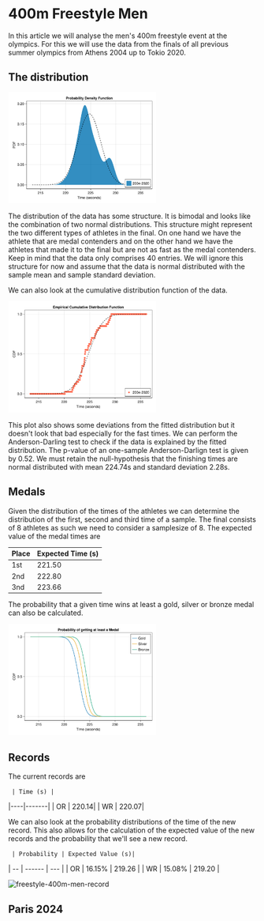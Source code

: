 # 400m Freestyle Men

In this article we will analyse the men's 400m freestyle event at the olympics. For this we will use the data from the finals of all previous summer olympics from Athens 2004 up to Tokio 2020. 

## The distribution

<p><img alt="freestyle-400m-men-pdf" src="../images/freestyle/freestyle-400m-men-distributionpdf.svg" style="float:center; width:300px" /></p>

The distribution of the data has some structure. It is bimodal and looks like the combination of two normal distributions. This structure might represent the two different types of athletes in the final. On one hand we have the athlete that are medal contenders and on the other hand we have the athletes that made it to the final but are not as fast as the medal contenders. Keep in mind that the data only comprises 40 entries. We will ignore this structure for now and assume that the data is normal distributed with the sample mean and sample standard deviation.

We can also look at the cumulative distribution function of the data.
<p><img alt="freestyle-400m-men-cdf" src="../images/freestyle/freestyle-400m-men-distributioncdf.svg" style="float:center; width:300px" /></p>
This plot also shows some deviations from the fitted distribution but it doesn't look that bad especially for the fast times. We can perform the Anderson-Darling test to check if the data is explained by the fitted distribution. The p-value of an one-sample Anderson-Darlign test is given by 0.52. We must retain the null-hypothesis that the finishing times are normal distributed with mean 224.74s and standard deviation 2.28s.

## Medals
Given the distribution of the times of the athletes we can determine the distribution of the first, second and third time of a sample. The final consists of 8 athletes as such we need to consider a samplesize of 8. The expected value of the medal times are

| Place | Expected Time (s) |
| ----- | ------------- |
| 1st | 221.50 |
| 2nd | 222.80 |
| 3nd | 223.66 |

The probability that a given time wins at least a gold, silver or bronze medal can also be calculated.
<p><img alt="freestyle-400m-men-medal" src="../images/freestyle/freestyle-400m-men-medal.svg" style="float:center; width:300px" /></p>

## Records
The current records are

     | Time (s) |
|----|-------|
| OR | 220.14|
| WR | 220.07|

We can also look at the probability distributions of the time of the new record. This also allows for the calculation of the expected value of the new records and the probability that we'll see a new record.

     | Probability | Expected Value (s)|
| -- | ------ | --- |
| OR | 16.15% | 219.26 |
| WR | 15.08% | 219.20 |

<p><img alt="freestyle-400m-men-record" src="../images/freestyle/freestyle-400m-men-record.svg" style="float:center; width:300px" /></p>


## Paris 2024
